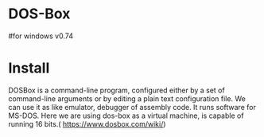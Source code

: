 # DOS-Box
#for windows v0.74
# Install
DOSBox is a command-line program, configured either by a set of command-line arguments or by editing a plain text configuration file. We can use it as like emulator, debugger of assembly code. It runs software for MS-DOS. Here we are using dos-box as a virtual machine, is capable of running 16 bits.( https://www.dosbox.com/wiki/)
